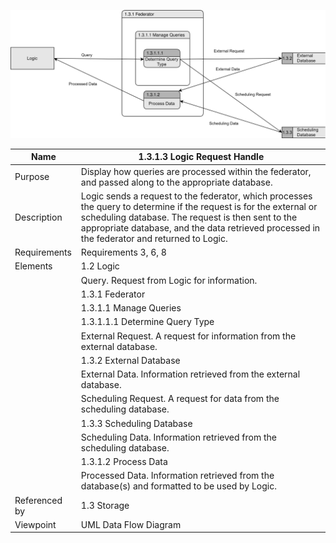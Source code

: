 ![1.3.1.2 Logic Request Diagram](TeamOneFiles/1.3.1.2%20Logic%20Request.svg)

| Name | 1.3.1.3 Logic Request Handle |
| ----------- | ----------- |
| Purpose | Display how queries are processed within the federator, and passed along to the appropriate database.  |
| Description | Logic sends a request to the federator, which processes the query to determine if the request is for the external or scheduling database. The request is then sent to the appropriate database, and the data retrieved processed in the federator and returned to Logic.  |
| Requirements | Requirements 3, 6, 8  |
| Elements | 1.2 Logic  |
|  | Query. Request from Logic for information. |
|  | 1.3.1 Federator |
|  | 1.3.1.1 Manage Queries |
|  | 1.3.1.1.1 Determine Query Type |
|  | External Request. A request for information from the external database. |
|  | 1.3.2 External Database |
|  | External Data. Information retrieved from the external database. |
|  | Scheduling Request. A request for data from the scheduling database. |
|  | 1.3.3 Scheduling Database |
|  | Scheduling Data. Information retrieved from the scheduling database. |
|  | 1.3.1.2 Process Data |
|  | Processed Data. Information retrieved from the database(s) and formatted to be used by Logic. |
| Referenced by | 1.3 Storage  |
| Viewpoint | UML Data Flow Diagram |
